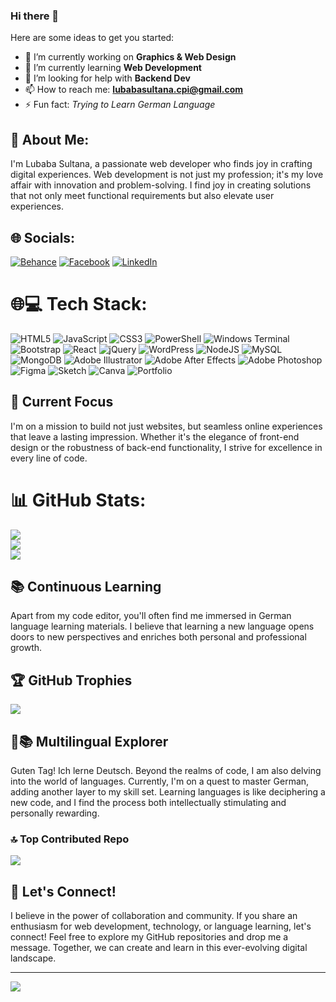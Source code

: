 ### Hi there 👋

Here are some ideas to get you started:

- 🔭 I’m currently working on **Graphics & Web Design**
- 🌱 I’m currently learning **Web Development**
- 🤔 I’m looking for help with **Backend Dev**
- 📫 How to reach me: **lubabasultana.cpi@gmail.com**
- ⚡ Fun fact: *Trying to Learn German Language*

## 💖 About Me:
 I'm Lubaba Sultana, a passionate web developer who finds joy in crafting digital experiences. Web development is not just my profession; it's my love affair with innovation and problem-solving. I find joy in creating solutions that not only meet functional requirements but also elevate user experiences.

## 🌐 Socials:
[![Behance](https://img.shields.io/badge/Behance-1769ff?logo=behance&logoColor=white)](https://behance.net/https://www.behance.net/Lubaba) [![Facebook](https://img.shields.io/badge/Facebook-%231877F2.svg?logo=Facebook&logoColor=white)](https://facebook.com/https://www.facebook.com/LubabaSultanaa) [![LinkedIn](https://img.shields.io/badge/LinkedIn-%230077B5.svg?logo=linkedin&logoColor=white)](https://linkedin.com/in/https://www.linkedin.com/in/lubaba-sultana/) 

# 🌐💻 Tech Stack:
![HTML5](https://img.shields.io/badge/html5-%23E34F26.svg?style=for-the-badge&logo=html5&logoColor=white) ![JavaScript](https://img.shields.io/badge/javascript-%23323330.svg?style=for-the-badge&logo=javascript&logoColor=%23F7DF1E) ![CSS3](https://img.shields.io/badge/css3-%231572B6.svg?style=for-the-badge&logo=css3&logoColor=white) ![PowerShell](https://img.shields.io/badge/PowerShell-%235391FE.svg?style=for-the-badge&logo=powershell&logoColor=white) ![Windows Terminal](https://img.shields.io/badge/Windows%20Terminal-%234D4D4D.svg?style=for-the-badge&logo=windows-terminal&logoColor=white) ![Bootstrap](https://img.shields.io/badge/bootstrap-%238511FA.svg?style=for-the-badge&logo=bootstrap&logoColor=white) ![React](https://img.shields.io/badge/react-%2320232a.svg?style=for-the-badge&logo=react&logoColor=%2361DAFB) ![jQuery](https://img.shields.io/badge/jquery-%230769AD.svg?style=for-the-badge&logo=jquery&logoColor=white) ![WordPress](https://img.shields.io/badge/WordPress-%23117AC9.svg?style=for-the-badge&logo=WordPress&logoColor=white) ![NodeJS](https://img.shields.io/badge/node.js-6DA55F?style=for-the-badge&logo=node.js&logoColor=white) ![MySQL](https://img.shields.io/badge/mysql-%2300000f.svg?style=for-the-badge&logo=mysql&logoColor=white) ![MongoDB](https://img.shields.io/badge/MongoDB-%234ea94b.svg?style=for-the-badge&logo=mongodb&logoColor=white) ![Adobe Illustrator](https://img.shields.io/badge/adobe%20illustrator-%23FF9A00.svg?style=for-the-badge&logo=adobe%20illustrator&logoColor=white) ![Adobe After Effects](https://img.shields.io/badge/Adobe%20After%20Effects-9999FF.svg?style=for-the-badge&logo=Adobe%20After%20Effects&logoColor=white) ![Adobe Photoshop](https://img.shields.io/badge/adobe%20photoshop-%2331A8FF.svg?style=for-the-badge&logo=adobe%20photoshop&logoColor=white) ![Figma](https://img.shields.io/badge/figma-%23F24E1E.svg?style=for-the-badge&logo=figma&logoColor=white) ![Sketch](https://img.shields.io/badge/Sketch-FFB387?style=for-the-badge&logo=sketch&logoColor=black) ![Canva](https://img.shields.io/badge/Canva-%2300C4CC.svg?style=for-the-badge&logo=Canva&logoColor=white) ![Portfolio](https://img.shields.io/badge/Portfolio-%23000000.svg?style=for-the-badge&logo=firefox&logoColor=#FF7139) 

## 🚀 Current Focus
I'm on a mission to build not just websites, but seamless online experiences that leave a lasting impression. Whether it's the elegance of front-end design or the robustness of back-end functionality, I strive for excellence in every line of code.


# 📊 GitHub Stats:
![](https://github-readme-stats.vercel.app/api?username=LubabaSultana25&theme=shades-of-purple&hide_border=false&include_all_commits=true&count_private=false)<br/> ![](https://github-readme-streak-stats.herokuapp.com/?user=LubabaSultana25&theme=shades-of-purple&hide_border=false)<br/>
![](https://github-readme-stats.vercel.app/api/top-langs/?username=LubabaSultana25&theme=shades-of-purple&hide_border=false&include_all_commits=true&count_private=false&layout=compact) <br/>


## 📚 Continuous Learning
Apart from my code editor, you'll often find me immersed in German language learning materials. I believe that learning a new language opens doors to new perspectives and enriches both personal and professional growth.

## 🏆 GitHub Trophies
![](https://github-profile-trophy.vercel.app/?username=LubabaSultana25&theme=juicyfresh&no-frame=false&no-bg=false&margin-w=4) 
## 🌱📚 Multilingual Explorer
Guten Tag! Ich lerne Deutsch. 
Beyond the realms of code, I am also delving into the world of languages. Currently, I'm on a quest to master German, adding another layer to my skill set. Learning languages is like deciphering a new code, and I find the process both intellectually stimulating and personally rewarding.


### 🔝 Top Contributed Repo
![](https://github-contributor-stats.vercel.app/api?username=LubabaSultana25&limit=5&theme=algolia&combine_all_yearly_contributions=true)

## 🤝 Let's Connect!
I believe in the power of collaboration and community. If you share an enthusiasm for web development, technology, or language learning, let's connect! Feel free to explore my GitHub repositories and drop me a message. Together, we can create and learn in this ever-evolving digital landscape.

---
[![](https://visitcount.itsvg.in/api?id=LubabaSultana25&icon=0&color=2)](https://visitcount.itsvg.in)

<!-- Proudly created with GPRM ( https://gprm.itsvg.in ) -->
